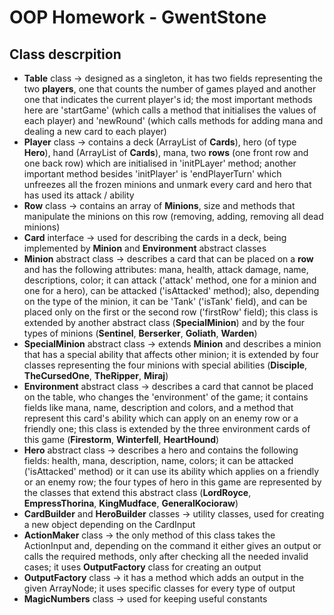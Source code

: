 # OOP Homework - GwentStone

## Class descrpition
* **Table** class -> designed as a singleton, it has two fields representing the two **players**,
  one that counts the number of games played and another one that indicates the current
  player's id; the most important methods here are 'startGame' (which calls a method
  that initialises the values of each player) and 'newRound' (which calls methods for 
  adding mana and dealing a new card to each player)
* **Player** class -> contains a deck (ArrayList of **Cards**), hero (of type **Hero**), hand
  (ArrayList of **Cards**), mana, two **rows** (one front row and one back row) which are initialised in 'initPLayer' method; another important method besides
  'initPlayer' is 'endPlayerTurn' which unfreezes all the frozen minions and unmark every
  card and hero that has used its attack / ability
* **Row** class -> contains an array of **Minions**, size and methods that manipulate the minions
  on this row (removing, adding, removing all dead minions)
* **Card** interface -> used for describing the cards in a deck, being implemented by **Minion**
  and **Environment** abstract classes
* **Minion** abstract class -> describes a card that can be placed on a **row** and has the
  following attributes: mana, health, attack damage, name, descriptions, color; it can
  attack ('attack' method, one for a minion and one for a hero), can be attacked
  ('isAttacked' method); also, depending on the type of the minion, it can be 'Tank' 
  ('isTank' field), and can be placed only on the first or the second row ('firstRow' field);
  this class is extended by another abstract class (**SpecialMinion**) and by the four types
  of minions (**Sentinel**, **Berserker**, **Goliath**, **Warden**)
* **SpecialMinion** abstract class -> extends **Minion** and describes a minion that has a special
  ability that affects other minion; it is extended by four classes representing the four
  minions with special abilities (**Disciple**, **TheCursedOne**, **TheRipper**, **Miraj**)
* **Environment** abstract class -> describes a card that cannot be placed on the table, who
  changes the 'environment' of the game; it contains fields like mana, name, description
  and colors, and a method that represent this card's ability which can apply on an enemy
  row or a friendly one; this class is extended by the three environment cards of this game
  (**Firestorm**, **Winterfell**, **HeartHound**)
* **Hero** abstract class -> describes a hero and contains the following fields: health, mana,
  description, name, colors; it can be attacked ('isAttacked' method) or it can use its
  ability which applies on a friendly or an enemy row; the four types of hero in this game
  are represented by the classes that extend this abstract class (**LordRoyce**, **EmpressThorina**,
  **KingMudface**, **GeneralKocioraw**)
* **CardBuilder** and **HeroBuilder** classes -> utility classes, used for creating a new object
  depending on the CardInput
* **ActionMaker** class -> the only method of this class takes the ActionInput and, depending on
  the command it either gives an output or calls the required methods, only after checking
  all the needed invalid cases; it uses **OutputFactory** class for creating an output
* **OutputFactory** class -> it has a method which adds an output in the given ArrayNode; it uses
  specific classes for every type of output
* **MagicNumbers** class -> used for keeping useful constants
  